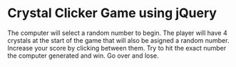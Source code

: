 # Crystal Clicker Game using jQuery

The computer will select a random number to begin. The player will have 4 crystals at the start of the game that will also be asigned a random number. Increase your score by clicking between them. Try to hit the exact number the computer generated and win. Go over and lose. 
